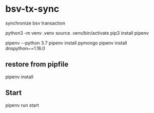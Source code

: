 # bsv-tx-sync
synchronize bsv transaction

python3 -m venv .venv
source .venv/bin/activate
pip3 install pipenv

pipenv --python 3.7
pipenv install pymongo
pipenv install dnspython~=1.16.0

## restore from pipfile
 
pipenv install


## Start

pipenv run start

